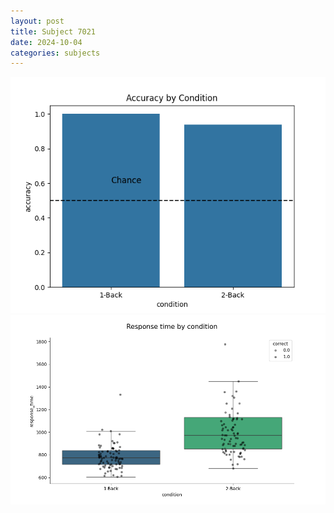 ```yaml
---
layout: post
title: Subject 7021
date: 2024-10-04
categories: subjects
---
```


![](data/7021/run-2/7021_ATS_acc.png)
![](data/7021/run-2/7021_ATS_rt.png)
